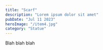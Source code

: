 ```yaml
---
title: "Scarf"
description: "Lorem ipsum dolor sit amet"
pubDate: "Jul 11 2023"
heroImage: "/item4.jpg"
category: "Statue"
---
```


Blah blah blah
